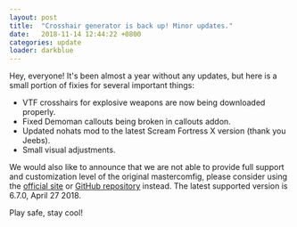 ```yaml
---
layout: post
title:  "Crosshair generator is back up! Minor updates."
date:   2018-11-14 12:44:22 +0800
categories: update
loader: darkblue
---
```


Hey, everyone! It's been almost a year without any updates, but here is a small portion of fixies for several important things:

* VTF crosshairs for explosive weapons are now being downloaded properly.
* Fixed Demoman callouts being broken in callouts addon.
* Updated nohats mod to the latest Scream Fortress X version (thank you Jeebs).
* Small visual adjustments.


We would also like to announce that we are not able to provide full support and customization level of the original mastercomfig, please consider using the [official site](https://mastercomfig.com/) or [GitHub repository](https://github.com/mastercoms/mastercomfig) instead. The latest supported version is 6.7.0, April 27 2018. 

Play safe, stay cool!